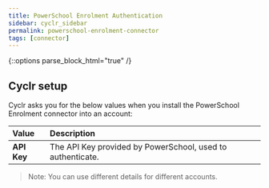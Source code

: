 ```yaml
---
title: PowerSchool Enrolment Authentication
sidebar: cyclr_sidebar
permalink: powerschool-enrolment-connector
tags: [connector]
---
```

{::options parse_block_html="true" /}
<section class="card">

## Cyclr setup

Cyclr asks you for the below values when you install the PowerSchool Enrolment connector into an account:

| Value               | Description                                                  |
| :------------------ | :----------------------------------------------------------- |
| **API Key**            | The API Key provided by PowerSchool, used to authenticate.|

> Note: You can use different details for different accounts.
</section>